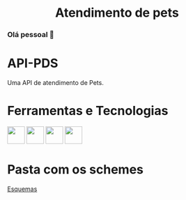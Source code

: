 <h1 align="center">Atendimento de pets</h1>

### Olá pessoal 👋

# API-PDS
Uma API de atendimento de Pets.

# Ferramentas e Tecnologias
<img src="https://cdn.jsdelivr.net/gh/devicons/devicon/icons/nodejs/nodejs-original-wordmark.svg" width="40" height="40"/>  <img src="https://cdn.jsdelivr.net/gh/devicons/devicon/icons/javascript/javascript-original.svg" width="40" height="40"/>  <img src="https://cdn.jsdelivr.net/gh/devicons/devicon/icons/express/express-original-wordmark.svg" width="40" height="40"/>  <img src="https://cdn.jsdelivr.net/gh/devicons/devicon/icons/mongodb/mongodb-original-wordmark.svg" width="40" height="40"/>

# Pasta com os schemes
<p>
<a href="https://github.com/DenilsonRabelo/API-PDS/tree/master/docs">Esquemas</a>
</p>
                                                     
                                                     
          

          
                    

          
          

          
          
